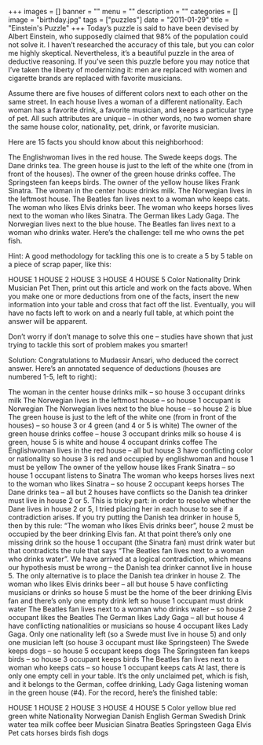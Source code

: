 +++
images = []
banner = ""
menu = ""
description = ""
categories = []
image = "birthday.jpg"
tags = ["puzzles"]
date = "2011-01-29"
title = "Einstein's Puzzle"
+++
Today’s puzzle is said to have been devised by Albert Einstein, who supposedly claimed that 98% of the population could not solve it. I haven’t researched the accuracy of this tale, but you can color me highly skeptical. Nevertheless, it’s a beautiful puzzle in the area of deductive reasoning. If you’ve seen this puzzle before you may notice that I’ve taken the liberty of modernizing it: men are replaced with women and cigarette brands are replaced with favorite musicians.

Assume there are five houses of different colors next to each other on the same street. In each house lives a woman of a different nationality. Each woman has a favorite drink, a favorite musician, and keeps a particular type of pet. All such attributes are unique – in other words, no two women share the same house color, nationality, pet, drink, or favorite musician.

Here are 15 facts you should know about this neighborhood:

The Englishwoman lives in the red house.
The Swede keeps dogs.
The Dane drinks tea.
The green house is just to the left of the white one (from in front of the houses).
The owner of the green house drinks coffee.
The Springsteen fan keeps birds.
The owner of the yellow house likes Frank Sinatra.
The woman in the center house drinks milk.
The Norwegian lives in the leftmost house.
The Beatles fan lives next to a woman who keeps cats.
The woman who likes Elvis drinks beer.
The woman who keeps horses lives next to the woman who likes Sinatra.
The German likes Lady Gaga.
The Norwegian lives next to the blue house.
The Beatles fan lives next to a woman who drinks water.
Here’s the challenge: tell me who owns the pet fish.

Hint: A good methodology for tackling this one is to create a 5 by 5 table on a piece of scrap paper, like this:

HOUSE 1	HOUSE 2	HOUSE 3	HOUSE 4	HOUSE 5
Color
Nationality
Drink
Musician
Pet
Then, print out this article and work on the facts above. When you make one or more deductions from one of the facts, insert the new information into your table and cross that fact off the list. Eventually, you will have no facts left to work on and a nearly full table, at which point the answer will be apparent.

Don’t worry if don’t manage to solve this one – studies have shown that just trying to tackle this sort of problem makes you smarter!

Solution: Congratulations to Mudassir Ansari, who deduced the correct answer. Here’s an annotated sequence of deductions (houses are numbered 1-5, left to right):

The woman in the center house drinks milk – so house 3 occupant drinks milk
The Norwegian lives in the leftmost house – so house 1 occupant is Norwegian
The Norwegian lives next to the blue house – so house 2 is blue
The green house is just to the left of the white one (from in front of the houses) – so house 3 or 4 green (and 4 or 5 is white)
The owner of the green house drinks coffee – house 3 occupant drinks milk so house 4 is green, house 5 is white and house 4 occupant drinks coffee
The Englishwoman lives in the red house – all but house 3 have conflicting color or nationality so house 3 is red and occupied by englishwoman and house 1 must be yellow
The owner of the yellow house likes Frank Sinatra – so house 1 occupant listens to Sinatra
The woman who keeps horses lives next to the woman who likes Sinatra – so house 2 occupant keeps horses
The Dane drinks tea – all but 2 houses have conflicts so the Danish tea drinker must live in house 2 or 5. This is tricky part: in order to resolve whether the Dane lives in house 2 or 5, I tried placing her in each house to see if a contradiction arises. If you try putting the Danish tea drinker in house 5, then by this rule: “The woman who likes Elvis drinks beer”, house 2 must be occupied by the beer drinking Elvis fan. At that point there’s only one missing drink so the house 1 occupant (the Sinatra fan) must drink water but that contradicts the rule that says “The Beatles fan lives next to a woman who drinks water”. We have arrived at a logical contradiction, which means our hypothesis must be wrong – the Danish tea drinker cannot live in house 5. The only alternative is to place the Danish tea drinker in house 2.
The woman who likes Elvis drinks beer – all but house 5 have conflicting musicians or drinks so house 5 must be the home of the beer drinking Elvis fan and there’s only one empty drink left so house 1 occupant must drink water
The Beatles fan lives next to a woman who drinks water – so house 2 occupant likes the Beatles
The German likes Lady Gaga – all but house 4 have conflicting nationalities or musicians so house 4 occupant likes Lady Gaga. Only one nationality left (so a Swede must live in house 5) and only one musician left (so house 3 occupant must like Springsteen)
The Swede keeps dogs – so house 5 occupant keeps dogs
The Springsteen fan keeps birds – so house 3 occupant keeps birds
The Beatles fan lives next to a woman who keeps cats – so house 1 occupant keeps cats
At last, there is only one empty cell in your table. It’s the only unclaimed pet, which is fish, and it belongs to the German, coffee drinking, Lady Gaga listening woman in the green house (#4). For the record, here’s the finished table:

HOUSE 1	HOUSE 2	HOUSE 3	HOUSE 4	HOUSE 5
Color	yellow	blue	red	green	white
Nationality	Norwegian	Danish	English	German	Swedish
Drink	water	tea	milk	coffee	beer
Musician	Sinatra	Beatles	Springsteen	Gaga	Elvis
Pet	cats	horses	birds	fish	dogs
